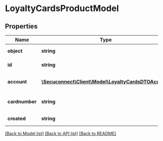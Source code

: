 # LoyaltyCardsProductModel

## Properties
Name | Type | Description | Notes
------------ | ------------- | ------------- | -------------
**object** | **string** | Object of loyalty card | 
**id** | **string** | Id of loyalty card | 
**account** | [**\Secuconnect\Client\Model\LoyaltyCardsDTOAccount**](LoyaltyCardsDTOAccount.md) | Loyalty card account | 
**cardnumber** | **string** | Loyalty card number | 
**created** | **string** | Creation date | 

[[Back to Model list]](../README.md#documentation-for-models) [[Back to API list]](../README.md#documentation-for-api-endpoints) [[Back to README]](../../README.md)


